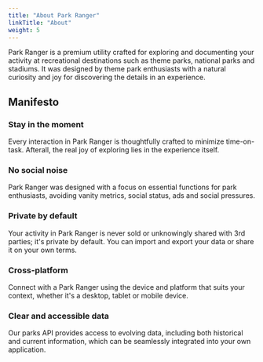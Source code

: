 ```yaml
---
title: "About Park Ranger"
linkTitle: "About"
weight: 5
---
```


Park Ranger is a premium utility crafted for exploring and documenting your activity at recreational destinations such as theme parks, national parks and stadiums. It was designed by theme park enthusiasts with a natural curiosity and joy for discovering the details in an experience.

## Manifesto

### Stay in the moment
Every interaction in Park Ranger is thoughtfully crafted to minimize time-on-task. Afterall, the real joy of exploring lies in the experience itself.

### No social noise
Park Ranger was designed with a focus on essential functions for park enthusiasts, avoiding vanity metrics, social status, ads and social pressures.

### Private by default
Your activity in Park Ranger is never sold or unknowingly shared with 3rd parties; it's private by default. You can import and export your data or share it on your own terms.

### Cross-platform 
Connect with a Park Ranger using the device and platform that suits your context, whether it's a desktop, tablet or mobile device.

### Clear and accessible data
Our parks API provides access to evolving data, including both historical and current information, which can be seamlessly integrated into your own application.